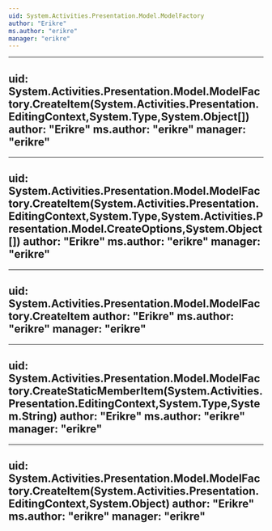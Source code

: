 ```yaml
---
uid: System.Activities.Presentation.Model.ModelFactory
author: "Erikre"
ms.author: "erikre"
manager: "erikre"
---
```


---
uid: System.Activities.Presentation.Model.ModelFactory.CreateItem(System.Activities.Presentation.EditingContext,System.Type,System.Object[])
author: "Erikre"
ms.author: "erikre"
manager: "erikre"
---

---
uid: System.Activities.Presentation.Model.ModelFactory.CreateItem(System.Activities.Presentation.EditingContext,System.Type,System.Activities.Presentation.Model.CreateOptions,System.Object[])
author: "Erikre"
ms.author: "erikre"
manager: "erikre"
---

---
uid: System.Activities.Presentation.Model.ModelFactory.CreateItem
author: "Erikre"
ms.author: "erikre"
manager: "erikre"
---

---
uid: System.Activities.Presentation.Model.ModelFactory.CreateStaticMemberItem(System.Activities.Presentation.EditingContext,System.Type,System.String)
author: "Erikre"
ms.author: "erikre"
manager: "erikre"
---

---
uid: System.Activities.Presentation.Model.ModelFactory.CreateItem(System.Activities.Presentation.EditingContext,System.Object)
author: "Erikre"
ms.author: "erikre"
manager: "erikre"
---
